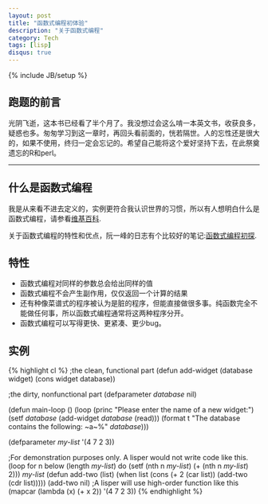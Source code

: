 ```yaml
---
layout: post
title: "函数式编程初体验"
description: "关于函数式编程"
category: Tech
tags: [lisp]
disqus: true
---
```

{% include JB/setup %}
## 跑题的前言
光阴飞逝，这本书已经看了半个月了。我没想过会这么啃一本英文书，收获良多，疑惑也多。匆匆学习到这一章时，再回头看前面的，恍若隔世。人的忘性还是很大的，如果不使用，终归一定会忘记的。希望自己能将这个爱好坚持下去，在此祭奠遗忘的R和perl。
***
## 什么是函数式编程
我是从来看不进去定义的，实例更符合我认识世界的习惯，所以有人想明白什么是函数式编程，请参看[维基百科][1].

关于函数式编程的特性和优点，阮一峰的日志有个比较好的笔记:[函数式编程初探][2].

## 特性 

- 函数式编程对同样的参数总会给出同样的值
- 函数式编程不会产生副作用，仅仅返回一个计算的结果
- 还有种像菜谱式的程序被认为是脏的程序，但能直接做很多事。纯函数完全不能做任何事，所以函数式编程通常将这两种程序分开。
- 函数式编程可以写得更快、更紧凑、更少bug。

## 实例

{% highlight cl %}
;the clean, functional part
(defun add-widget (database widget)
  (cons widget database))

;the dirty, nonfunctional part
(defparameter *database* nil)

(defun main-loop ()
  (loop (princ "Please enter the name of a new widget:")
        (setf *database* (add-widget *database* (read)))
        (format t "The database contains the following: ~a~%" *database*)))

(defparameter *my-list* '(4 7 2 3))

;For demonstration purposes only. A lisper would not write code like this.
(loop for n below (length *my-list*)
      do (setf (nth n *my-list*) (+ (nth n *my-list*) 2)))
*my-list*
(defun add-two (list)
  (when list
    (cons (+ 2 (car list)) (add-two (cdr list)))))
(add-two nil)
;A lisper will use high-order function like this
(mapcar (lambda (x)
          (+ x 2))
        '(4 7 2 3))
{% endhighlight %}

[1]: http://zh.wikipedia.org/wiki/%E5%87%BD%E6%95%B8%E7%A8%8B%E5%BC%8F%E8%AA%9E%E8%A8%80
[2]: http://www.ruanyifeng.com/blog/2012/04/functional_programming.html
